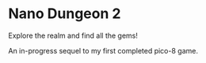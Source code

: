 # Nano Dungeon 2
Explore the realm and find all the gems!

An in-progress sequel to my first completed pico-8 game.
